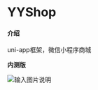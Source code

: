 # YYShop

#### 介绍
uni-app框架，微信小程序商城

 **内测版** 

![输入图片说明](https://images.gitee.com/uploads/images/2020/0618/213054_094ad36c_1274595.jpeg "gh_23c6dc5f70c0_258.jpg")